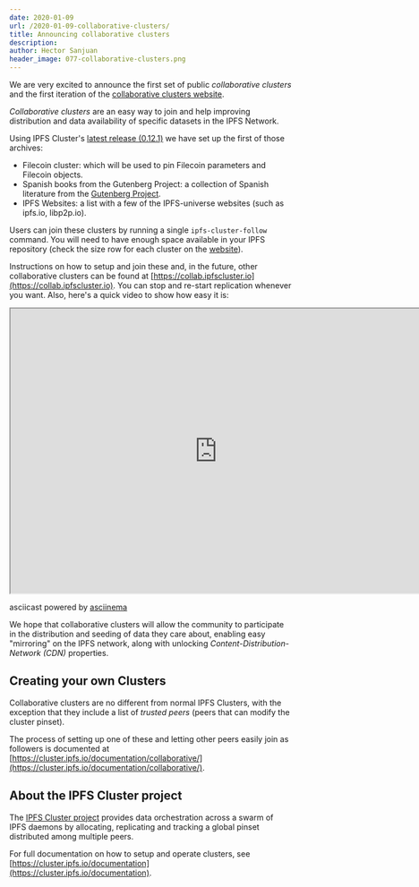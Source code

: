 ```yaml
---
date: 2020-01-09
url: /2020-01-09-collaborative-clusters/
title: Announcing collaborative clusters
description:
author: Hector Sanjuan
header_image: 077-collaborative-clusters.png
---
```


We are very excited to announce the first set of public _collaborative
clusters_ and the first iteration of the
[collaborative clusters website](https://collab.ipfscluster.io).

_Collaborative clusters_ are an easy way to join and help improving distribution
and data availability of specific datasets in the IPFS Network.

Using IPFS Cluster's
[latest release (0.12.1)](https://cluster.ipfs.io/news/0.12.0_release/) we
have set up the first of those archives:

- Filecoin cluster: which will be used to pin Filecoin parameters and
  Filecoin objects.
- Spanish books from the Gutenberg Project: a collection of Spanish literature
  from the [Gutenberg Project](http://www.gutenberg.org/).
- IPFS Websites: a list with a few of the IPFS-universe websites (such as ipfs.io, libp2p.io).

Users can join these clusters by running a single `ipfs-cluster-follow`
command. You will need to have enough space available in your IPFS repository
(check the size row for each cluster on the
[website](https://collab.ipfscluster.io)).

Instructions on how to setup and join these and, in the future, other
collaborative clusters can be found at
[https://collab.ipfscluster.io](https://collab.ipfscluster.io). You can stop
and re-start replication whenever you want. Also, here's a quick video to show
how easy it is:

<iframe src="https://asciinema.org/a/yV2Bk4nlrPAQ6MQ4w6z3ea0uZ/iframe" style="width: 737px; height: 509px; overflow: hidden;" scrolling="no"></iframe>
<p class="powered">asciicast powered by <a href="https://asciinema.org/" target="_top">asciinema</a></p>

We hope that collaborative clusters will allow the community to participate in
the distribution and seeding of data they care about, enabling easy "mirroring"
on the IPFS network, along with unlocking _Content-Distribution-Network (CDN)_
properties.

## Creating your own Clusters

Collaborative clusters are no different from normal IPFS Clusters, with the exception that
they include a list of _trusted peers_ (peers that can modify the cluster pinset).

The process of setting up one of these and letting other peers easily join as
followers is documented at
[https://cluster.ipfs.io/documentation/collaborative/](https://cluster.ipfs.io/documentation/collaborative/).

## About the IPFS Cluster project

The [IPFS Cluster project](https://cluster.ipfs.io) provides data
orchestration across a swarm of IPFS daemons by allocating, replicating and
tracking a global pinset distributed among multiple peers.

For full documentation on how to setup and operate clusters, see
[https://cluster.ipfs.io/documentation](https://cluster.ipfs.io/documentation).
